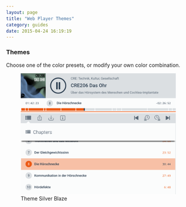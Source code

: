 ```yaml
---
layout: page
title: "Web Player Themes"
category: guides
date: 2015-04-24 16:19:19
---
```


### Themes
Choose one of the color presets, or modify your own color combination.
<figure class="mb">
  <img src="/assets/examples/theme.png" alt="Podlove Web Player Themes" class="fullwidth-img shadow mb">
  <figcaption class="mb">Theme Silver Blaze</figcaption>
</figure>
<caption>
